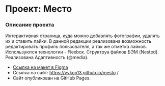 # Проект: Место

### Описание проекта
Интерактивная страница, куда можно добавлять фотографии, удалять их и ставить лайки.
В данной редакции реализована возможность редактировать профиль пользователя, а так же отметка лайков.
Используются технологии - Flexbox. Структруа файлов БЭМ (Nested). Реализована Адаптивность (@media).

* [Ссылка на макет в Figma](https://www.figma.com/file/2cn9N9jSkmxD84oJik7xL7/JavaScript.-Sprint-4?node-id=0%3A1)
* Ссылка на сайт: https://vvkon13.github.io/mesto /
* Сайт опубликован на GitHub Pages.


